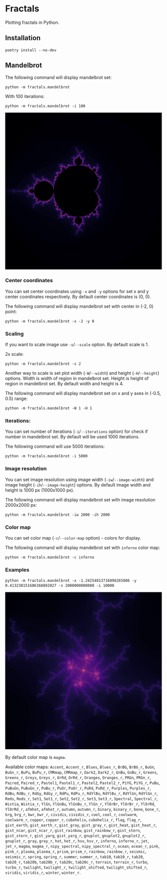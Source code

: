 # Fractals

Plotting fractals in Python.

## Installation

```shell
poetry install --no-dev
```

## Mandelbrot

The following command will display mandelbrot set:

```shell
python -m fractals.mandelbrot
```

With 100 iterations:

```shell
python -m fractals.mandelbrot -i 100
```

<img src="images/mandelbrot.png">

### Center coordinates

You can set center coordinates using `-x` and `-y` options for set x and y center coordinates respectively.
By default center coordinates is (0, 0).

The following command will display mandelbrot set with center in (-2, 0) point:

```shell
python -m fractals.mandelbrot -x -2 -y 0
```

### Scaling

If you want to scale image use `-s`/`--scale` option.
By default scale is 1.

2x scale:

```shell
python -m fractals.mandelbrot -s 2
```

Another way to scale is set plot width (`-W`/`--width`) and height (`-H`/`--height`) options. 
Width is width of region in mandelbrot set. 
Height is height of region in mandelbrot set. 
By default width and height is 4.

The following command will display mandelbrot set on x and y axes in (-0.5, 0.5) range:

```shell
python -m fractals.mandelbrot -W 1 -H 1
```

### Iterations:

You can set number of iterations (`-i`/`--iterations` option) for check if number in mandelbrot set. 
By default will be used 1000 iterations.

The following command will use 5000 iterations:

```shell
python -m fractals.mandelbrot -i 5000
```

### Image resolution

You can set image resolution using image width (`-iw`/`--image-width`) and image height (`-ih`/`--image-height`) options. 
By default image width and height is 1000 px (1000x1000 px).

The following command will display mandelbrot set with image resolution 2000x2000 px:

```shell
python -m fractals.mandelbrot -iw 2000 -ih 2000
```

### Color map

You can set color map (`-c`/`--color-map` option) - colors for display. 

The following command will display mandelbrot set with `inferno` color map:

```shell
python -m fractals.mandelbrot -c inferno
```

### Examples

```shell
python -m fractals.mandelbrot -x -1.24254013716898265806 -y 0.413238151606368892027 -s 2000000000000 -i 10000
```

<img src="images/mandelbrot2.png">

By default color map is `magma`.

Available color maps: `Accent`, `Accent_r`, `Blues`, `Blues_r`, `BrBG`, `BrBG_r`, `BuGn`, `BuGn_r`, `BuPu`, `BuPu_r`, `CMRmap`, `CMRmap_r`, `Dark2`, `Dark2_r`, `GnBu`, `GnBu_r`, `Greens`, `Greens_r`, `Greys`, `Greys_r`, `OrRd`, `OrRd_r`, `Oranges`, `Oranges_r`, `PRGn`, `PRGn_r`, `Paired`, `Paired_r`, `Pastel1`, `Pastel1_r`, `Pastel2`, `Pastel2_r`, `PiYG`, `PiYG_r`, `PuBu`, `PuBuGn`, `PuBuGn_r`, `PuBu_r`, `PuOr`, `PuOr_r`, `PuRd`, `PuRd_r`, `Purples`, `Purples_r`, `RdBu`, `RdBu_r`, `RdGy`, `RdGy_r`, `RdPu`, `RdPu_r`, `RdYlBu`, `RdYlBu_r`, `RdYlGn`, `RdYlGn_r`, `Reds`, `Reds_r`, `Set1`, `Set1_r`, `Set2`, `Set2_r`, `Set3`, `Set3_r`, `Spectral`, `Spectral_r`, `Wistia`, `Wistia_r`, `YlGn`, `YlGnBu`, `YlGnBu_r`, `YlGn_r`, `YlOrBr`, `YlOrBr_r`, `YlOrRd`, `YlOrRd_r`, `afmhot`, `afmhot_r`, `autumn`, `autumn_r`, `binary`, `binary_r`, `bone`, `bone_r`, `brg`, `brg_r`, `bwr`, `bwr_r`, `cividis`, `cividis_r`, `cool`, `cool_r`, `coolwarm`, `coolwarm_r`, `copper`, `copper_r`, `cubehelix`, `cubehelix_r`, `flag`, `flag_r`, `gist_earth`, `gist_earth_r`, `gist_gray`, `gist_gray_r`, `gist_heat`, `gist_heat_r`, `gist_ncar`, `gist_ncar_r`, `gist_rainbow`, `gist_rainbow_r`, `gist_stern`, `gist_stern_r`, `gist_yarg`, `gist_yarg_r`, `gnuplot`, `gnuplot2`, `gnuplot2_r`, `gnuplot_r`, `gray`, `gray_r`, `hot`, `hot_r`, `hsv`, `hsv_r`, `inferno`, `inferno_r`, `jet`, `jet_r`, `magma`, `magma_r`, `nipy_spectral`, `nipy_spectral_r`, `ocean`, `ocean_r`, `pink`, `pink_r`, `plasma`, `plasma_r`, `prism`, `prism_r`, `rainbow`, `rainbow_r`, `seismic`, `seismic_r`, `spring`, `spring_r`, `summer`, `summer_r`, `tab10`, `tab10_r`, `tab20`, `tab20_r`, `tab20b`, `tab20b_r`, `tab20c`, `tab20c_r`, `terrain`, `terrain_r`, `turbo`, `turbo_r`, `twilight`, `twilight_r`, `twilight_shifted`, `twilight_shifted_r`, `viridis`, `viridis_r`, `winter`, `winter_r`.
